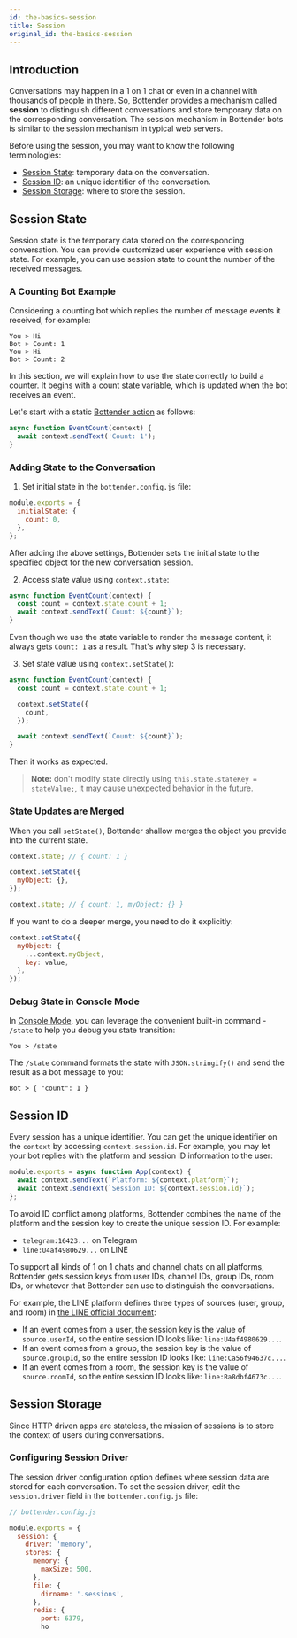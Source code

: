 ```yaml
---
id: the-basics-session
title: Session
original_id: the-basics-session
---
```


## Introduction

Conversations may happen in a 1 on 1 chat or even in a channel with thousands of people in there. So, Bottender provides a mechanism called **session** to distinguish different conversations and store temporary data on the corresponding conversation. The session mechanism in Bottender bots is similar to the session mechanism in typical web servers.

Before using the session, you may want to know the following terminologies:

- [Session State](the-basics-session.md#session-state): temporary data on the conversation.
- [Session ID](the-basics-session.md#session-id): an unique identifier of the conversation.
- [Session Storage](the-basics-session.md#session-storage): where to store the session.

## Session State

Session state is the temporary data stored on the corresponding conversation. You can provide customized user experience with session state. For example, you can use session state to count the number of the received messages.

### A Counting Bot Example

Considering a counting bot which replies the number of message events it received, for example:

```
You > Hi
Bot > Count: 1
You > Hi
Bot > Count: 2
```

In this section, we will explain how to use the state correctly to build a counter. It begins with a count state variable, which is updated when the bot receives an event.

Let's start with a static [Bottender action](the-basics-actions.md) as follows:

```js
async function EventCount(context) {
  await context.sendText('Count: 1');
}
```

### Adding State to the Conversation

1. Set initial state in the `bottender.config.js` file:

```js
module.exports = {
  initialState: {
    count: 0,
  },
};
```

After adding the above settings, Bottender sets the initial state to the specified object for the new conversation session.

2. Access state value using `context.state`:

```js
async function EventCount(context) {
  const count = context.state.count + 1;
  await context.sendText(`Count: ${count}`);
}
```

Even though we use the state variable to render the message content, it always gets `Count: 1` as a result. That's why step 3 is necessary.

3. Set state value using `context.setState()`:

```js
async function EventCount(context) {
  const count = context.state.count + 1;

  context.setState({
    count,
  });

  await context.sendText(`Count: ${count}`);
}
```

Then it works as expected.

> **Note:** don't modify state directly using `this.state.stateKey = stateValue;`, it may cause unexpected behavior in the future.

### State Updates are Merged

When you call `setState()`, Bottender shallow merges the object you provide into the current state.

```js
context.state; // { count: 1 }

context.setState({
  myObject: {},
});

context.state; // { count: 1, myObject: {} }
```

If you want to do a deeper merge, you need to do it explicitly:

```js
context.setState({
  myObject: {
    ...context.myObject,
    key: value,
  },
});
```

### Debug State in Console Mode

In [Console Mode](the-basics-console-mode.md), you can leverage the convenient built-in command - `/state` to help you debug you state transition:

```
You > /state
```

The `/state` command formats the state with `JSON.stringify()` and send the result as a bot message to you:

```
Bot > { "count": 1 }
```

## Session ID

Every session has a unique identifier. You can get the unique identifier on the `context` by accessing `context.session.id`. For example, you may let your bot replies with the platform and session ID information to the user:

```js
module.exports = async function App(context) {
  await context.sendText(`Platform: ${context.platform}`);
  await context.sendText(`Session ID: ${context.session.id}`);
};
```

To avoid ID conflict among platforms, Bottender combines the name of the platform and the session key to create the unique session ID. For example:

- `telegram:16423...` on Telegram
- `line:U4af4980629...` on LINE

To support all kinds of 1 on 1 chats and channel chats on all platforms, Bottender gets session keys from user IDs, channel IDs, group IDs, room IDs, or whatever that Bottender can use to distinguish the conversations.

For example, the LINE platform defines three types of sources (user, group, and room) in [the LINE official document](https://developers.line.biz/en/reference/messaging-api/#common-properties):

- If an event comes from a user, the session key is the value of `source.userId`, so the entire session ID looks like: `line:U4af4980629...`.
- If an event comes from a group, the session key is the value of `source.groupId`, so the entire session ID looks like: `line:Ca56f94637c...`.
- If an event comes from a room, the session key is the value of `source.roomId`, so the entire session ID looks like: `line:Ra8dbf4673c...`.

## Session Storage

Since HTTP driven apps are stateless, the mission of sessions is to store the context of users during conversations.

### Configuring Session Driver

The session driver configuration option defines where session data are stored for each conversation. To set the session driver, edit the `session.driver` field in the `bottender.config.js` file:

```js
// bottender.config.js

module.exports = {
  session: {
    driver: 'memory',
    stores: {
      memory: {
        maxSize: 500,
      },
      file: {
        dirname: '.sessions',
      },
      redis: {
        port: 6379,
        ho